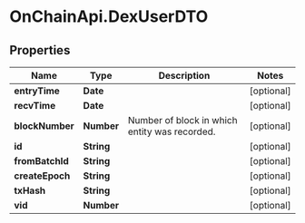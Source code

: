 # OnChainApi.DexUserDTO

## Properties

Name | Type | Description | Notes
------------ | ------------- | ------------- | -------------
**entryTime** | **Date** |  | [optional] 
**recvTime** | **Date** |  | [optional] 
**blockNumber** | **Number** | Number of block in which entity was recorded. | [optional] 
**id** | **String** |  | [optional] 
**fromBatchId** | **String** |  | [optional] 
**createEpoch** | **String** |  | [optional] 
**txHash** | **String** |  | [optional] 
**vid** | **Number** |  | [optional] 


